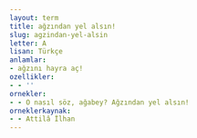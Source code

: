 ```yaml
---
layout: term
title: ağzından yel alsın!
slug: agzindan-yel-alsin
letter: A
lisan: Türkçe
anlamlar:
- ağzını hayra aç!
ozellikler:
- - ''
ornekler:
- - O nasıl söz, ağabey? Ağzından yel alsın!
orneklerkaynak:
- - Attilâ İlhan
---
```

